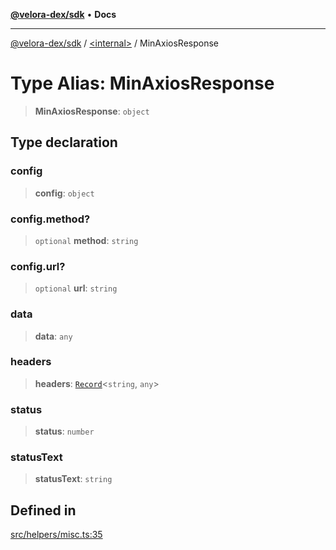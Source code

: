 [**@velora-dex/sdk**](../../README.md) • **Docs**

***

[@velora-dex/sdk](../../globals.md) / [\<internal\>](../README.md) / MinAxiosResponse

# Type Alias: MinAxiosResponse

> **MinAxiosResponse**: `object`

## Type declaration

### config

> **config**: `object`

### config.method?

> `optional` **method**: `string`

### config.url?

> `optional` **url**: `string`

### data

> **data**: `any`

### headers

> **headers**: [`Record`](Record.md)\<`string`, `any`\>

### status

> **status**: `number`

### statusText

> **statusText**: `string`

## Defined in

[src/helpers/misc.ts:35](https://github.com/paraswap/paraswap-sdk/blob/master/src/helpers/misc.ts#L35)
